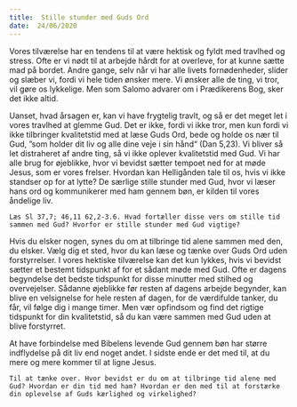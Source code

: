 ```yaml
---
title:  Stille stunder med Guds Ord
date:  24/06/2020
---
```


Vores tilværelse har en tendens til at være hektisk og fyldt med travlhed og stress. Ofte er vi nødt til at arbejde hårdt for at overleve, for at kunne sætte mad på bordet. Andre gange, selv når vi har alle livets fornødenheder, slider og slæber vi, fordi vi hele tiden ønsker mere. Vi ønsker alle de ting, vi tror, vil gøre os lykkelige. Men som Salomo advarer om i Prædikerens Bog, sker det ikke altid.

Uanset, hvad årsagen er, kan vi have frygtelig travlt, og så er det meget let i vores travlhed at glemme Gud. Det er ikke, fordi vi ikke tror, men kun fordi vi ikke tilbringer kvalitetstid med at læse Guds Ord, bede og holde os nær til Gud, ”som holder dit liv og alle dine veje i sin hånd“ (Dan 5,23). Vi bliver så let distraheret af andre ting, så vi ikke oplever kvalitetstid med Gud. Vi har alle brug for øjeblikke, hvor vi bevidst sætter tempoet ned for at møde Jesus, som er vores frelser. Hvordan kan Helligånden tale til os, hvis vi ikke standser op for at lytte? De særlige stille stunder med Gud, hvor vi læser hans ord og kommunikerer med ham gennem bøn, er kilden til vores åndelige liv.

`Læs Sl 37,7; 46,11 62,2-3.6. Hvad fortæller disse vers om stille tid sammen med Gud? Hvorfor er stille stunder med Gud vigtige?`

Hvis du elsker nogen, synes du om at tilbringe tid alene sammen med den, du elsker. Vælg dig et sted, hvor du kan læse og tænke over Guds Ord uden forstyrrelser. I vores hektiske tilværelse kan det kun lykkes, hvis vi bevidst sætter et bestemt tidspunkt af for et sådant møde med Gud. Ofte er dagens begyndelse det bedste tidspunkt for disse minutter med stilhed og overvejelser. Sådanne øjeblikke før resten af dagens arbejde begynder, kan blive en velsignelse for hele resten af dagen, for de værdifulde tanker, du får, vil følge dig i mange timer. Men vær opfindsom og find det rigtige tidspunkt for din kvalitetstid, så du kan være sammen med Gud uden at blive forstyrret.

At have forbindelse med Bibelens levende Gud gennem bøn har større indflydelse på dit liv end noget andet. I sidste ende er det med til, at du mere og mere kommer til at ligne Jesus.

`Til at tænke over. Hvor bevidst er du om at tilbringe tid alene med Gud? Hvordan er din tid med ham? Hvordan er den med til at forstærke din oplevelse af Guds kærlighed og virkelighed?`